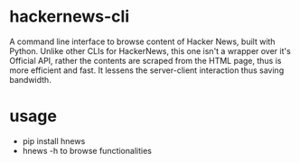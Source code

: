 # hackernews-cli
A command line interface to browse content of Hacker News, built with Python. Unlike other CLIs for HackerNews, this one isn't a wrapper over it's Official API, rather the contents are scraped from the HTML page, thus is more efficient and fast. It lessens the server-client interaction thus saving bandwidth.

# usage
- pip install hnews
- hnews -h to browse functionalities
